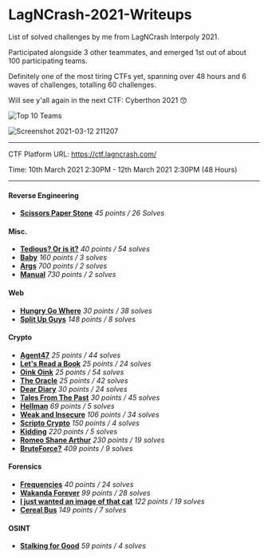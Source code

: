 # LagNCrash-2021-Writeups

List of solved challenges by me from LagNCrash Interpoly 2021.

Participated alongside 3 other teammates, and emerged 1st out of about 100 participating teams.

Definitely one of the most tiring CTFs yet, spanning over 48 hours and 6 waves of challenges, totalling 60 challenges.

Will see y'all again in the next CTF: Cyberthon 2021 😙

![Top 10 Teams](https://user-images.githubusercontent.com/76640319/111247091-64adb000-8642-11eb-8d5d-156904c655a7.png)

![Screenshot 2021-03-12 211207](https://user-images.githubusercontent.com/76640319/110944615-a48d4280-8377-11eb-9e18-d9b05fcccd31.png)

---

CTF Platform URL: https://ctf.lagncrash.com/

Time: 10th March 2021 2:30PM - 12th March 2021 2:30PM (48 Hours)

---

#### Reverse Engineering

- **[Scissors Paper Stone](https://github.com/caprinux/LagNCrash/tree/main/Writeups/RE/Scissors%20Paper%20Stone)** _45 points / 26 Solves_

#### Misc.

- **[Tedious? Or is it?](https://github.com/caprinux/LagNCrash/tree/main/Writeups/Misc/Tedious)** _40 points / 54 solves_
- **[Baby](https://github.com/caprinux/LagNCrash/tree/main/Writeups/Misc/Baby)** _160 points / 3 solves_
- **[Args](https://github.com/caprinux/LagNCrash/tree/main/Writeups/Misc/Args)** _700 points / 2 solves_
- **[Manual](https://github.com/caprinux/LagNCrash/tree/main/Writeups/Misc/Manual)** _730 points / 2 solves_

#### Web

- **[Hungry Go Where](https://github.com/caprinux/LagNCrash/tree/main/Writeups/Web/Hungry%20Go%20Where)** _30 points / 38 solves_
- **[Split Up Guys](https://github.com/caprinux/LagNCrash/tree/main/Writeups/Web/Split%20Up%20Guys)** _148 points / 8 solves_

#### Crypto

- **[Agent47](https://github.com/caprinux/LagNCrash/tree/main/Writeups/Crypto/Agent47)** _25 points / 44 solves_
- **[Let's Read a Book](https://github.com/caprinux/LagNCrash/tree/main/Writeups/Crypto/Read%20A%20Book)** _25 points / 24 solves_
- **[Oink Oink](https://github.com/caprinux/LagNCrash/tree/main/Writeups/Crypto/Oink%20Oink)** _25 points / 54 solves_
- **[The Oracle](https://github.com/caprinux/LagNCrash/tree/main/Writeups/Crypto/The%20Oracle)** _25 points / 42 solves_
- **[Dear Diary](https://github.com/caprinux/LagNCrash/tree/main/Writeups/Crypto/Dear%20Diary)** _30 points / 24 solves_
- **[Tales From The Past](https://github.com/caprinux/LagNCrash/tree/main/Writeups/Crypto/Tales%20From%20The%20Past)** _30 points / 45 solves_
- **[Hellman](https://github.com/caprinux/LagNCrash/tree/main/Writeups/Crypto/Hellman)** _69 points / 5 solves_
- **[Weak and Insecure](https://github.com/caprinux/LagNCrash/tree/main/Writeups/Crypto/weak%20and%20insecure)** _106 points / 34 solves_
- **[Scripto Crypto](https://github.com/caprinux/LagNCrash/tree/main/Writeups/Crypto/scripto%20crypto)** _150 points / 4 solves_
- **[Kidding](https://github.com/caprinux/LagNCrash/tree/main/Writeups/Crypto/Kidding)** _220 points / 5 solves_
- **[Romeo Shane Arthur](https://github.com/caprinux/LagNCrash/tree/main/Writeups/Crypto/Romeo%20Shane%20Arthur)** _230 points / 19 solves_
- **[BruteForce?](https://github.com/caprinux/LagNCrash/tree/main/Writeups/Crypto/BruteForce%3F)** _409 points / 9 solves_

#### Forensics

- **[Frequencies](https://github.com/caprinux/LagNCrash/tree/main/Writeups/Forensics/Frequencies)** _40 points / 24 solves_
- **[Wakanda Forever](https://github.com/caprinux/LagNCrash/tree/main/Writeups/Forensics/WAKANDAFOREVER)** _99 points / 28 solves_
- **[I just wanted an image of that cat](https://github.com/caprinux/LagNCrash/tree/main/Writeups/Forensics/I%20just%20wanted%20an%20image%20of%20that%20cat...)** _122 points / 19 solves_
- **[Cereal Bus](https://github.com/caprinux/LagNCrash/tree/main/Writeups/Forensics/Cereal%20Bus)** _149 points / 7 solves_

#### OSINT

- **[Stalking for Good](https://github.com/caprinux/LagNCrash/tree/main/Writeups/OSINT/Stalking%20For%20Good)** _59 points / 4 solves_
